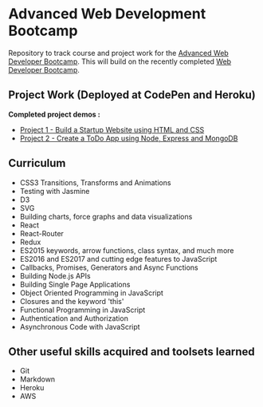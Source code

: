 # Advanced Web Development Bootcamp

Repository to track course and project work for the [Advanced Web Developer Bootcamp](https://www.udemy.com/the-advanced-web-developer-bootcamp/). This will build on the recently completed [Web Developer Bootcamp](https://www.udemy.com/the-web-developer-bootcamp/).

## Project Work (Deployed at CodePen and Heroku)

**Completed project demos :**

- [Project 1 - Build a Startup Website using HTML and CSS](https://codepen.io/blackbaba/pen/YzKEorp)
- [Project 2 - Create a ToDo App using Node, Express and MongoDB](https://damp-fortress-85212.herokuapp.com/)

## Curriculum

- CSS3 Transitions, Transforms and Animations
- Testing with Jasmine
- D3
- SVG
- Building charts, force graphs and data visualizations
- React
- React-Router
- Redux
- ES2015 keywords, arrow functions, class syntax, and much more
- ES2016 and ES2017 and cutting edge features to JavaScript
- Callbacks, Promises, Generators and Async Functions
- Building Node.js APIs
- Building Single Page Applications
- Object Oriented Programming in JavaScript
- Closures and the keyword 'this'
- Functional Programming in JavaScript
- Authentication and Authorization
- Asynchronous Code with JavaScript

## Other useful skills acquired and toolsets learned

- Git
- Markdown
- Heroku
- AWS
